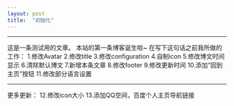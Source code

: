 ```yaml
---
layout: post
title:  "初始化"
---
```

---
这是一条测试用的文章。
本站的第一条博客诞生啦~
在写下这句话之前我所做的工作：
1.修改Avatar
2.修改title
3.修改configuration
4.自制icon
5.修改博文时间显示
6.清除默认博文
7.新增本条文章
8.修改footer
9.修改更新时间
10.添加“回到主页”按钮
11.修改部分语言设置

--------------------

更多更新：
12.修改icon大小
13.添加QQ空间，百度个人主页导航链接